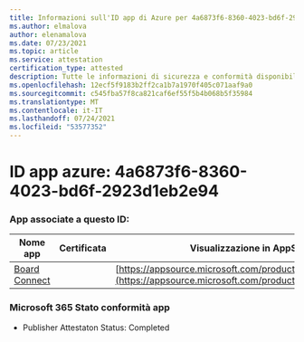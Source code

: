 ```yaml
---
title: Informazioni sull'ID app di Azure per 4a6873f6-8360-4023-bd6f-2923d1eb2e94
ms.author: elmalova
author: elenamalova
ms.date: 07/23/2021
ms.topic: article
ms.service: attestation
certification_type: attested
description: Tutte le informazioni di sicurezza e conformità disponibili per 4a6873f6-8360-4023-bd6f-2923d1eb2e94.
ms.openlocfilehash: 12ecf5f9183b2ff2ca1b7a1970f405c071aaf9a0
ms.sourcegitcommit: c545fba57f8ca821caf6ef55f5b4b068b5f35984
ms.translationtype: MT
ms.contentlocale: it-IT
ms.lasthandoff: 07/24/2021
ms.locfileid: "53577352"
---
```

# <a name="azure-app-id-4a6873f6-8360-4023-bd6f-2923d1eb2e94"></a>ID app azure: 4a6873f6-8360-4023-bd6f-2923d1eb2e94


### <a name="apps-associated-with-this-id"></a>App associate a questo ID:
| **Nome app** | **Certificata** | **Visualizzazione in AppSource** |
|--------------|---------------|-----------------------|
| [Board Connect](https://docs.microsoft.com/microsoft-365-app-certification/forward/WA200001955) |  | [https://appsource.microsoft.com/product/office/WA200001955](https://appsource.microsoft.com/product/office/WA200001955) |

### <a name="microsoft-365-app-compliance-status"></a>Microsoft 365 Stato conformità app
- Publisher Attestaton Status: Completed
